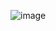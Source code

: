 ![image](https://github.com/Rahul-chaurasiya/Leetcode-Practice-Problem/assets/77222540/ccdceba7-3399-4d99-abf8-0cdc5528eeb0)
